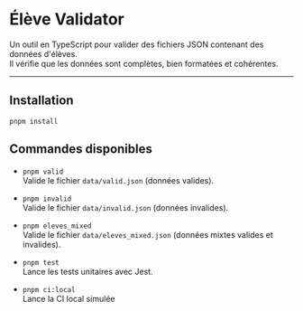 # Élève Validator

Un outil en TypeScript pour valider des fichiers JSON contenant des données d'élèves.  
Il vérifie que les données sont complètes, bien formatées et cohérentes.

---

## Installation

```
pnpm install
```

## Commandes disponibles

- `pnpm valid`  
  Valide le fichier `data/valid.json` (données valides).

- `pnpm invalid`  
  Valide le fichier `data/invalid.json` (données invalides).

- `pnpm eleves_mixed`  
  Valide le fichier `data/eleves_mixed.json` (données mixtes valides et invalides).

- `pnpm test`  
  Lance les tests unitaires avec Jest.

- `pnpm ci:local`  
  Lance la CI local simulée
